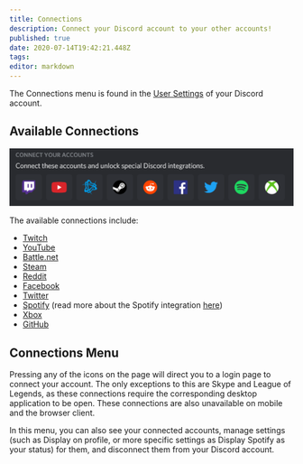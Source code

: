 ```yaml
---
title: Connections
description: Connect your Discord account to your other accounts!
published: true
date: 2020-07-14T19:42:21.448Z
tags: 
editor: markdown
---
```


The Connections menu is found in the [User Settings](/user-settings) of your Discord account. 

## Available Connections

![Connections | Desktop App (Windows)](/uploads/connections/connections.png)

The available connections include:
* [Twitch](https://twitch.tv)
* [YouTube](https://youtube.com)
* [Battle.net](https://battle.net)
* [Steam](https://steampowered.com)
* [Reddit](https://reddit.com)
* [Facebook](https://facebook.com)
* [Twitter](https://twitter.com)
* [Spotify](https://spotify.com) (read more about the Spotify integration [here](/en/spotify-integration))
* [Xbox](https://xbox.com)
* [GitHub](https://github.com)

## Connections Menu

Pressing any of the icons on the page will direct you to a login page to connect your account. The only exceptions to this are Skype and League of Legends, as these connections require the corresponding desktop application to be open. These connections are also unavailable on mobile and the browser client.

In this menu, you can also see your connected accounts, manage settings (such as Display on profile, or more specific settings as Display Spotify as your status) for them, and disconnect them from your Discord account.